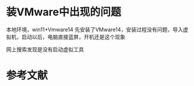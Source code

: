 

# 装VMware中出现的问题

本地环境，win11+Vmware14
先安装了VMware14，安装过程没有问题，导入虚拟机，启动以后，电脑直接蓝屏，开机还是这个现象

网上搜索发现是没有启动虚拟工具




# 参考文献





